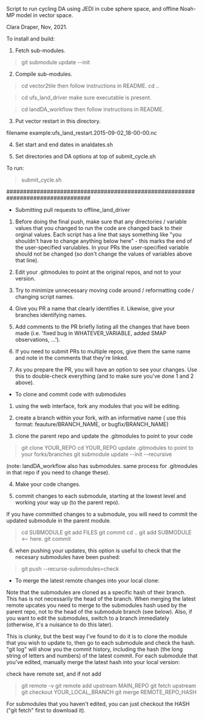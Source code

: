 Script to run cycling DA using JEDI in cube sphere space, and offline Noah-MP model in vector space. 

Clara Draper, Nov, 2021.

To install and build: 

1. Fetch sub-modules.
>git submodule update --init

2. Compile sub-modules.

> cd vector2tile 
  then follow instructions in README. 
> cd .. 

> cd ufs_land_driver
  make sure executable is present. 

> cd landDA_workflow 
  then follow instructions in README.

3. Put vector restart in this directory. 

filename example:ufs_land_restart.2015-09-02_18-00-00.nc

4. Set start and end dates in analdates.sh 

5. Set directories and DA options at top of submit_cycle.sh 

To run: 
>submit_cycle.sh

#################################################################################

* Submitting pull requests to offline_land_driver

1) Before doing the final push, make sure that any directories / variable values that you changed to run the code are changed back to their orginal values.
Each script has a line that says something like "you shouldn't have to change anything below here" - this marks the end of the user-specified varuiables.
In your PRs the user-specified variable should not be changed (so don't change the values of variables above that line).

2) Edit your .gitmodules to point at the original repos, and not to your version.

3) Try to minimize unnecessary moving code around / reformatting code / changing script names.

4) Give you PR a name that clearly identifies it. Likewise, give your branches identifying names.

5) Add comments to the PR briefly listing all the changes that have been made (i.e. 'fixed bug in WHATEVER_VARIABLE, added SMAP observations, ...').

6) If you need to submit PRs to multiple repos, give them the same name and note in the comments that they're linked.

7) As you prepare the PR, you will have an option to see your changes. Use this to double-check everything (and to make sure you've done 1 and 2 above).


* To clone and commit code with submodules

1) using the web interface, fork any modules that you will be editing.

2) create a branch within your fork, with an informative name ( use this format: feauture/BRANCH_NAME, or bugfix/BRANCH_NAME)

3) clone the parent repo and update the .gitmodules to point to your code

>git clone YOUR_REPO
>cd YOUR_REPO
>update .gitmodules to point to your forks/branches
>git submodule update --init --recursive

(note: landDA_workflow also has submodules. same process for .gitmodules in that repo if you need to change these).

4) Make your code changes.

5) commit changes to each submodule, starting at the lowest level and working your way up (to the parent repo).

If you have committed changes to a submodule, you will need to commit the updated submodule in the parent module.

>cd SUBMODULE
>git add FILES
>git commit
>cd ..
>git add SUBMODULE   <-- here.
>git commit

6) when pushing your updates, this option is useful to check that the necesary submodules have been pushed:
> git push --recurse-submodules=check

* To merge the latest remote changes into your local clone:

Note that the submodules are cloned as a specific hash of their branch. This has is not necessarily the head of the branch.
When merging the latest remote upcates you need to merge to the submodules hash used by the parent repo, not to the head of the submodule branch (see below).
Also, if you want to edit the submodules, switch to a branch immediately (otherwise, it's a nuisance to do this later).

This is clunky, but the best way I've found to do it is to clone the module that you wish to update to, then go to each submodule and check the hash. "git log" will show you the commit history, including the hash (the long string of letters and numbers) of the latest commit.  For each submodule that you've edited, manually merge the latest hash into your local version:

check have remote set, and if not add
>git remote -v
>git remote add upstream MAIN_REPO
>git fetch upstream
>git checkout YOUR_LOCAL_BRANCH
>git merge REMOTE_REPO_HASH

For submodules that you haven't edited, you can just checkout the HASH ("git fetch" first to download it).
